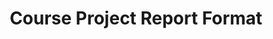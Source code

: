 ---
title : Course Project Report Format
categories : [Robotics Lab,Formats and Templates]
layout: forward
target: https://drive.google.com/file/d/15hpI-lFx3T9BGvqz9YFsDufJZy2yJ4V-/view
message: Redrecting
---